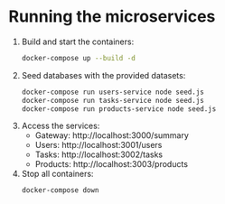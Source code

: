 # Running the microservices

1. Build and start the containers:
   ```bash
   docker-compose up --build -d
   ```
2. Seed databases with the provided datasets:
   ```bash
   docker-compose run users-service node seed.js
   docker-compose run tasks-service node seed.js
   docker-compose run products-service node seed.js
   ```
3. Access the services:
   - Gateway: http://localhost:3000/summary
   - Users: http://localhost:3001/users
   - Tasks: http://localhost:3002/tasks
   - Products: http://localhost:3003/products
4. Stop all containers:
   ```bash
   docker-compose down
   ```
